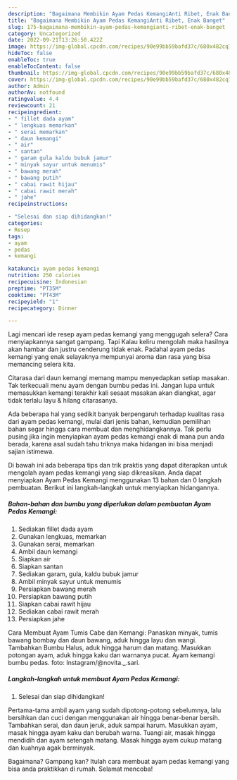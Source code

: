 ```yaml
---
description: "Bagaimana Membikin Ayam Pedas KemangiAnti Ribet, Enak Banget"
title: "Bagaimana Membikin Ayam Pedas KemangiAnti Ribet, Enak Banget"
slug: 175-bagaimana-membikin-ayam-pedas-kemangianti-ribet-enak-banget
category: Uncategorized
date: 2022-09-21T13:26:50.422Z
image: https://img-global.cpcdn.com/recipes/90e99bb59bafd37c/680x482cq70/ayam-pedas-kemangi-foto-resep-utama.jpg
hideToc: false
enableToc: true
enableTocContent: false
thumbnail: https://img-global.cpcdn.com/recipes/90e99bb59bafd37c/680x482cq70/ayam-pedas-kemangi-foto-resep-utama.jpg
cover: https://img-global.cpcdn.com/recipes/90e99bb59bafd37c/680x482cq70/ayam-pedas-kemangi-foto-resep-utama.jpg
author: Admin
authorAv: notfound
ratingvalue: 4.4
reviewcount: 21
recipeingredient:
- " fillet dada ayam"
- " lengkuas memarkan"
- " serai memarkan"
- " daun kemangi"
- " air"
- " santan"
- " garam gula kaldu bubuk jamur"
- " minyak sayur untuk menumis"
- " bawang merah"
- " bawang putih"
- " cabai rawit hijau"
- " cabai rawit merah"
- " jahe"
recipeinstructions:

- "Selesai dan siap dihidangkan!"
categories:
- Resep
tags:
- ayam
- pedas
- kemangi

katakunci: ayam pedas kemangi 
nutrition: 250 calories
recipecuisine: Indonesian
preptime: "PT35M"
cooktime: "PT43M"
recipeyield: "1"
recipecategory: Dinner

---
```



Lagi mencari ide resep ayam pedas kemangi yang menggugah selera? Cara menyiapkannya sangat gampang. Tapi Kalau keliru mengolah maka hasilnya akan hambar dan justru cenderung tidak enak. Padahal ayam pedas kemangi yang enak selayaknya mempunyai aroma dan rasa yang bisa memancing selera kita.


Citarasa dari daun kemangi memang mampu menyedapkan setiap masakan. Tak terkecuali menu ayam dengan bumbu pedas ini. Jangan lupa untuk memasukkan kemangi terakhir kali sesaat masakan akan diangkat, agar tidak terlalu layu &amp; hilang citarasanya.

Ada beberapa hal yang sedikit banyak berpengaruh terhadap kualitas rasa dari ayam pedas kemangi, mulai dari jenis bahan, kemudian pemilihan bahan segar hingga cara membuat dan menghidangkannya. Tak perlu pusing jika ingin menyiapkan ayam pedas kemangi enak di mana pun anda berada, karena asal sudah tahu triknya maka hidangan ini bisa menjadi sajian istimewa.


Di bawah ini ada beberapa tips dan trik praktis yang dapat diterapkan untuk mengolah ayam pedas kemangi yang siap dikreasikan. Anda dapat menyiapkan Ayam Pedas Kemangi menggunakan 13 bahan dan 0 langkah pembuatan. Berikut ini langkah-langkah untuk menyiapkan hidangannya.

<!--inarticleads1-->

##### Bahan-bahan dan bumbu yang diperlukan dalam pembuatan Ayam Pedas Kemangi:

1. Sediakan  fillet dada ayam
1. Gunakan  lengkuas, memarkan
1. Gunakan  serai, memarkan
1. Ambil  daun kemangi
1. Siapkan  air
1. Siapkan  santan
1. Sediakan  garam, gula, kaldu bubuk jamur
1. Ambil  minyak sayur untuk menumis
1. Persiapkan  bawang merah
1. Persiapkan  bawang putih
1. Siapkan  cabai rawit hijau
1. Sediakan  cabai rawit merah
1. Persiapkan  jahe


Cara Membuat Ayam Tumis Cabe dan Kemangi: Panaskan minyak, tumis bawang bombay dan daun bawang, aduk hingga layu dan wangi. Tambahkan Bumbu Halus, aduk hingga harum dan matang. Masukkan potongan ayam, aduk hingga kaku dan warnanya pucat. Ayam kemangi bumbu pedas. foto: Instagram/@novita._.sari. 

<!--inarticleads2-->

##### Langkah-langkah untuk membuat Ayam Pedas Kemangi:


1. Selesai dan siap dihidangkan!

Pertama-tama ambil ayam yang sudah dipotong-potong sebelumnya, lalu bersihkan dan cuci dengan menggunakan air hingga benar-benar bersih. Tambahkan serai, dan daun jeruk, aduk sampai harum. Masukkan ayam, masak hingga ayam kaku dan berubah warna. Tuangi air, masak hingga mendidih dan ayam setengah matang. Masak hingga ayam cukup matang dan kuahnya agak berminyak. 

Bagaimana? Gampang kan? Itulah cara membuat ayam pedas kemangi yang bisa anda praktikkan di rumah. Selamat mencoba!
